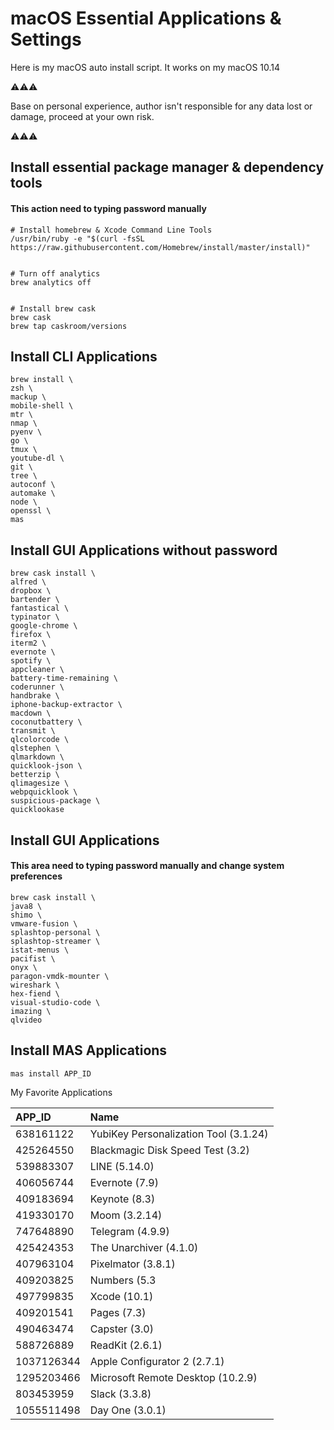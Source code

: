 # macOS Essential Applications & Settings



Here is my macOS auto install script. It works on my macOS 10.14

⚠️⚠️⚠️ 

Base on personal experience, author isn't responsible for any data lost or damage, proceed at your own risk.

⚠️⚠️⚠️


## Install essential package manager & dependency tools

#### This action need to typing password manually
  
```
# Install homebrew & Xcode Command Line Tools
/usr/bin/ruby -e "$(curl -fsSL https://raw.githubusercontent.com/Homebrew/install/master/install)"


# Turn off analytics
brew analytics off


# Install brew cask
brew cask
brew tap caskroom/versions
```

## Install CLI Applications

```
brew install \
zsh \
mackup \
mobile-shell \
mtr \
nmap \
pyenv \
go \
tmux \
youtube-dl \
git \
tree \
autoconf \
automake \
node \
openssl \
mas
```



## Install GUI Applications without password

```
brew cask install \
alfred \
dropbox \
bartender \
fantastical \
typinator \
google-chrome \
firefox \
iterm2 \
evernote \
spotify \
appcleaner \
battery-time-remaining \
coderunner \
handbrake \
iphone-backup-extractor \
macdown \
coconutbattery \
transmit \
qlcolorcode \
qlstephen \
qlmarkdown \
quicklook-json \
betterzip \
qlimagesize \
webpquicklook \
suspicious-package \
quicklookase
```

## Install GUI Applications

#### This area need to typing password manually and change system preferences

```
brew cask install \
java8 \
shimo \
vmware-fusion \
splashtop-personal \
splashtop-streamer \
istat-menus \
pacifist \
onyx \
paragon-vmdk-mounter \
wireshark \
hex-fiend \
visual-studio-code \
imazing \
qlvideo
```

## Install MAS Applications

```
mas install APP_ID
```

My Favorite Applications

| APP_ID   | Name                                |
| :------- | :---------------------------------- |
|638161122 |YubiKey Personalization Tool (3.1.24)|
|425264550 |Blackmagic Disk Speed Test (3.2)     |
|539883307 |LINE (5.14.0)                        |
|406056744 |Evernote (7.9)                       |
|409183694 |Keynote (8.3)                        |
|419330170 |Moom (3.2.14)                        |
|747648890 |Telegram (4.9.9)                     |
|425424353 |The Unarchiver (4.1.0)               |
|407963104 |Pixelmator (3.8.1)                   |
|409203825 |Numbers (5.3                         |
|497799835 |Xcode (10.1)                         |
|409201541 |Pages (7.3)                          |
|490463474 |Capster (3.0)                        |
|588726889 |ReadKit (2.6.1)                      |
|1037126344 |Apple Configurator 2 (2.7.1)        |
|1295203466 |Microsoft Remote Desktop (10.2.9)   |
|803453959  |Slack (3.3.8)                       |
|1055511498 |Day One (3.0.1)                     |
